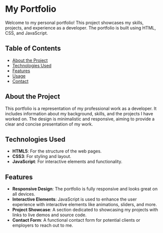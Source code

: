 # My Portfolio

Welcome to my personal portfolio! This project showcases my skills, projects, and experience as a developer. The portfolio is built using HTML, CSS, and JavaScript.

## Table of Contents
- [About the Project](#about-the-project)
- [Technologies Used](#technologies-used)
- [Features](#features)
- [Usage](#usage)
- [Contact](#contact)

## About the Project
This portfolio is a representation of my professional work as a developer. It includes information about my background, skills, and the projects I have worked on. The design is minimalistic and responsive, aiming to provide a clear and concise presentation of my work.

## Technologies Used
- **HTML5**: For the structure of the web pages.
- **CSS3**: For styling and layout.
- **JavaScript**: For interactive elements and functionality.

## Features
- **Responsive Design**: The portfolio is fully responsive and looks great on all devices.
- **Interactive Elements**: JavaScript is used to enhance the user experience with interactive elements like animations, sliders, and more.
- **Project Showcase**: A section dedicated to showcasing my projects with links to live demos and source code.
- **Contact Form**: A functional contact form for potential clients or employers to reach out to me.

